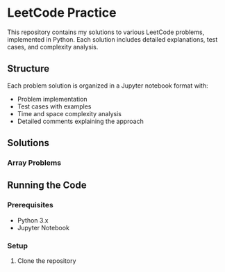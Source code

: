 # LeetCode Practice

This repository contains my solutions to various LeetCode problems, implemented in Python. Each solution includes detailed explanations, test cases, and complexity analysis.

## Structure

Each problem solution is organized in a Jupyter notebook format with:
- Problem implementation
- Test cases with examples
- Time and space complexity analysis
- Detailed comments explaining the approach

## Solutions

### Array Problems

## Running the Code

### Prerequisites
- Python 3.x
- Jupyter Notebook

### Setup
1. Clone the repository